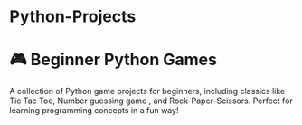 # Python-Projects
# 🎮 Beginner Python Games

A collection of Python game projects for beginners, including classics like Tic Tac Toe, Number guessing game , and Rock-Paper-Scissors. Perfect for learning programming concepts in a fun way!
